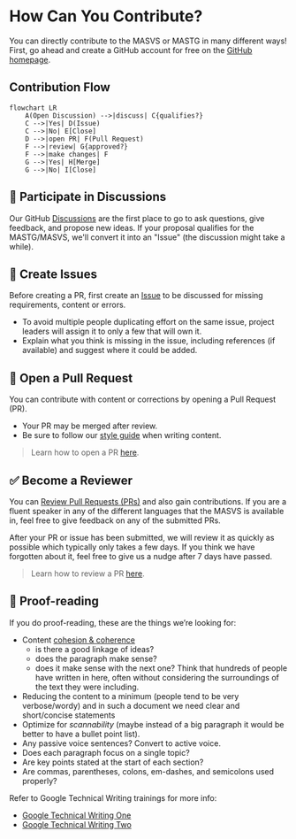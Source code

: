 # How Can You Contribute?

You can directly contribute to the MASVS or MASTG in many different ways! First, go ahead and create a GitHub account for free on the [GitHub homepage](https://github.com/).

## Contribution Flow

```mermaid
flowchart LR
    A(Open Discussion) -->|discuss| C{qualifies?}
    C -->|Yes| D(Issue)
    C -->|No| E[Close]
    D -->|open PR| F(Pull Request)
    F -->|review| G{approved?}
    F -->|make changes| F
    G -->|Yes| H[Merge]
    G -->|No| I[Close]
```

## 💬 Participate in Discussions

Our GitHub [Discussions](https://github.com/OWASP/owasp-mastg/discussions) are the first place to go to ask questions, give feedback, and propose new ideas. If your proposal qualifies for the MASTG/MASVS, we'll convert it into an "Issue" (the discussion might take a while).

## 🎯 Create Issues

Before creating a PR, first create an [Issue](https://github.com/OWASP/owasp-masvs/issues "MASVS Issues") to be discussed for missing requirements, content or errors.

- To avoid multiple people duplicating effort on the same issue, project leaders will assign it to only a few that will own it.
- Explain what you think is missing in the issue, including references (if available) and suggest where it could be added.

## 📝 Open a Pull Request

You can contribute with content or corrections by opening a Pull Request (PR).

- Your PR may be merged after review.
- Be sure to follow our [style guide](5_Style_Guide.md) when writing content.

> Learn how to open a PR [here](3_PRs_and_Reviews.md#how-to-open-a-pr).

## ✅ Become a Reviewer

You can [Review Pull Requests (PRs)](https://github.com/OWASP/owasp-masvs/pulls) and also gain contributions. If you are a fluent speaker in any of the different languages that the MASVS is available in, feel free to give feedback on any of the submitted PRs.

After your PR or issue has been submitted, we will review it as quickly as possible which typically only takes a few days. If you think we have forgotten about it, feel free to give us a nudge after 7 days have passed.

> Learn how to review a PR [here](3_PRs_and_Reviews.md#how-to-review-a-pr).

## 🔎 Proof-reading

If you do proof-reading, these are the things we’re looking for:

- Content [cohesion & coherence](https://writing.chalmers.se/chalmers-writing-guide/writing-a-text/coherence-cohesion/)
    - is there a good linkage of ideas?
    - does the paragraph make sense?
    - does it make sense with the next one? Think that hundreds of people have written in here, often without considering the surroundings of the text they were including.
- Reducing the content to a minimum (people tend to be very verbose/wordy) and in such a document we need clear and short/concise statements
- Optimize for _scannability_ (maybe instead of a big paragraph it would be better to have a bullet point list).
- Any passive voice sentences? Convert to active voice.
- Does each paragraph focus on a single topic?
- Are key points stated at the start of each section?
- Are commas, parentheses, colons, em-dashes, and semicolons used properly?

Refer to Google Technical Writing trainings for more info:

- [Google Technical Writing One](https://developers.google.com/tech-writing/one)
- [Google Technical Writing Two](https://developers.google.com/tech-writing/two)
